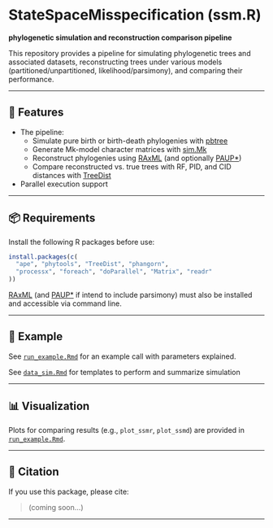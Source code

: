 # StateSpaceMisspecification (ssm.R)


**phylogenetic simulation and reconstruction comparison pipeline**

This repository provides a pipeline for simulating phylogenetic trees and associated datasets, reconstructing trees under various models (partitioned/unpartitioned, likelihood/parsimony), and comparing their performance.

---

## 🔧 Features

- The pipeline:
  - Simulate pure birth or birth-death phylogenies with [pbtree](https://www.rdocumentation.org/packages/phytools/versions/2.4-4/topics/pbtree)
  - Generate Mk-model character matrices with [sim.Mk](https://www.rdocumentation.org/packages/phytools/versions/1.9-16/topics/sim.history)
  - Reconstruct phylogenies using [RAxML](https://github.com/stamatak/standard-RAxML) (and optionally [PAUP*](https://paup.phylosolutions.com/))
  - Compare reconstructed vs. true trees with RF, PID, and CID distances with [TreeDist](https://ms609.github.io/TreeDist/)
- Parallel execution support

---

## 📦 Requirements

Install the following R packages before use:

```r
install.packages(c(
  "ape", "phytools", "TreeDist", "phangorn",
  "processx", "foreach", "doParallel", "Matrix", "readr"
))
```

[RAxML](https://github.com/stamatak/standard-RAxML) (and [PAUP*](https://paup.phylosolutions.com/) if intend to include parsimony) must also be installed and accessible via command line.

---

## 🚀 Example

See [`run_example.Rmd`](examples/run_example.Rmd) for an example call with parameters explained.

See [`data_sim.Rmd`](examples/data_sim.Rmd) for templates to perform and summarize simulation

---

## 📊 Visualization

Plots for comparing results (e.g., `plot_ssmr`, `plot_ssmd`) are provided in [`run_example.Rmd`](examples/plot_ssm.Rmd).

---


## 📄 Citation

If you use this package, please cite:

> (coming soon...)

---

